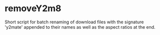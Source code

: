 # removeY2m8
Short script for batch renaming of download files with the signature 'y2mate' appended to their names as well as the aspect ratios at the end.
